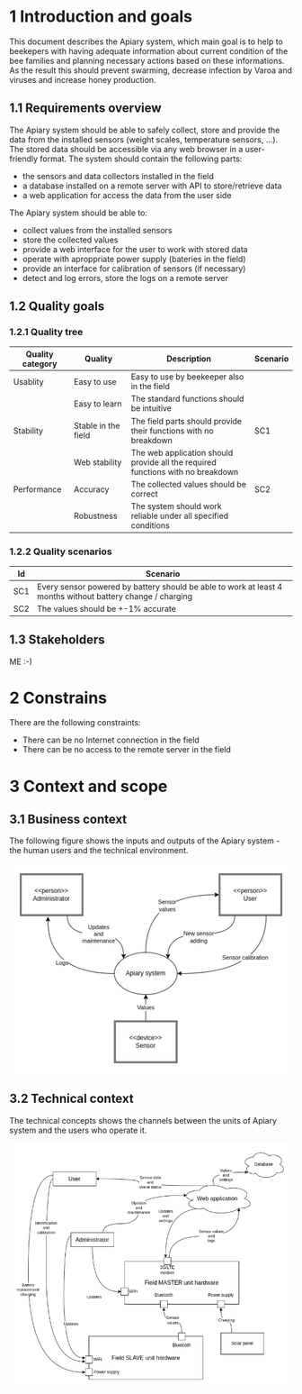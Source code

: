 # 1 Introduction and goals

This document describes the Apiary system, which main goal is to help to beekepers with having adequate information about current condition of the bee families and planning necessary actions based on these informations. As the result this should prevent swarming, decrease infection by Varoa and viruses and increase honey production.

## 1.1 Requirements overview

The Apiary system should be able to safely collect, store and provide the data from the installed sensors (weight scales, temperature sensors, ...). The stored data should be accessible via any web browser in a user-friendly format.
The system should contain the following parts:
- the sensors and data collectors installed in the field
- a database installed on a remote server with API to store/retrieve data
- a web application for access the data from the user side

The Apiary system should be able to:
- collect values from the installed sensors
- store the collected values
- provide a web interface for the user to work with stored data
- operate with aproppriate power supply (bateries in the field)
- provide an interface for calibration of sensors (if necessary)
- detect and log errors, store the logs on a remote server

## 1.2 Quality goals

### 1.2.1 Quality tree

| Quality category | Quality             | Description                                                                     | Scenario |
| ---------------- | ------------------- | ------------------------------------------------------------------------------- | -------- |
| Usablity         | Easy to use         | Easy to use by beekeeper also in the field                                      |          |
|                  | Easy to learn       | The standard functions should be intuitive                                      |          |
| Stability        | Stable in the field | The field parts should provide their functions with no breakdown                | SC1      |
|                  | Web stability       | The web application should provide all the required functions with no breakdown |          |
| Performance      | Accuracy            | The collected values should be correct                                          | SC2      |
|                  | Robustness          | The system should work reliable under all specified conditions                  |          |

### 1.2.2 Quality scenarios

| Id  | Scenario                                                                                                   |
| --- | ---------------------------------------------------------------------------------------------------------- |
| SC1 | Every sensor powered by battery should be able to work at least 4 months without battery change / charging |
| SC2 | The values should be +-1% accurate                                                                         |

## 1.3 Stakeholders

ME :-)

# 2 Constrains

There are the following constraints:
- There can be no Internet connection in the field
- There can be no access to the remote server in the field

# 3 Context and scope

## 3.1 Business context

The following figure shows the inputs and outputs of the Apiary system - the human users and the technical environment.

![Business context](./img/Business_context.png)

## 3.2 Technical context

The technical concepts shows the channels between the units of Apiary system and the users who operate it.

![Technical context](img/Technical_context.png)